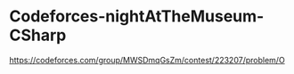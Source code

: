 # Codeforces-nightAtTheMuseum-CSharp

https://codeforces.com/group/MWSDmqGsZm/contest/223207/problem/O
